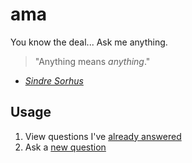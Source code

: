 # ama

You know the deal... Ask me anything.

> "Anything means _anything_."

- _[Sindre Sorhus](https://github.com/sindresorhus/ama)_

## Usage

1. View questions I've [already answered](https://github.com/callmecavs/ama/issues?q=is%3Aissue+is%3Aclosed+sort%3Aupdated-desc)
2. Ask a [new question](https://github.com/callmecavs/ama/issues/new)
